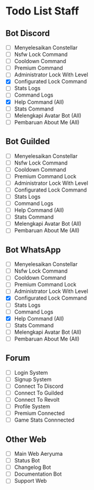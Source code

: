 # Todo List Staff

## Bot Discord
- [ ] Menyelesaikan Constellar
- [ ] Nsfw Lock Command
- [ ] Cooldown Command
- [ ] Premium Command
- [ ] Administrator Lock With Level
- [X] Configurated Lock Command
- [ ] Stats Logs
- [ ] Command Logs
- [X] Help Command (All)
- [ ] Stats Command
- [ ] Melengkapi Avatar Bot (All)
- [ ] Pembaruan About Me (All)

## Bot Guilded
- [ ] Menyelesaikan Constellar
- [ ] Nsfw Lock Command
- [ ] Cooldown Command
- [ ] Premium Command Lock
- [ ] Administrator Lock With Level
- [ ] Configurated Lock Command
- [ ] Stats Logs
- [ ] Command Logs
- [ ] Help Command (All)
- [ ] Stats Command
- [ ] Melengkapi Avatar Bot (All)
- [ ] Pembaruan About Me (All)

## Bot WhatsApp
- [ ] Menyelesaikan Constellar
- [ ] Nsfw Lock Command
- [ ] Cooldown Command
- [ ] Premium Command Lock
- [ ] Administrator Lock With Level
- [X] Configurated Lock Command
- [ ] Stats Logs
- [ ] Command Logs
- [X] Help Command (All)
- [ ] Stats Command
- [ ] Melengkapi Avatar Bot (All)
- [ ] Pembaruan About Me (All)

## Forum
- [ ] Login System
- [ ] Signup System
- [ ] Connect To Discord 
- [ ] Connect To Guilded
- [ ] Connect To Revolt
- [ ] Profile System
- [ ] Premium Connected
- [ ] Game Stats Connnected

## Other Web
- [ ] Main Web Aeryuma
- [ ] Status Bot
- [ ] Changelog Bot
- [ ] Documentation Bot
- [ ] Support Web
